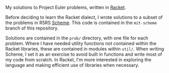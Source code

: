 My solutions to Project Euler problems, written in [Racket][rl].

  [rl]: https://racket-lang.org/

Before deciding to learn the Racket dialect, I wrote solutions to a subset of
the problems in R5RS [Scheme][mit]. This code is contained in the `mit-scheme`
branch of this repository.

  [mit]: https://www.gnu.org/software/mit-scheme/

Solutions are contained in the `prob/` directory, with one file for each
problem. Where I have needed utility functions not contained within the Racket
libraries, these are contained in modules within `util/`. When writing Scheme, I
set it as an exercise to avoid built in functions and write most of my code from
scratch. In Racket, I'm more interested in exploring the language and making
efficient use of libraries when necessary.
